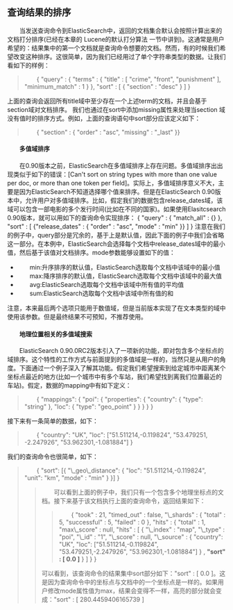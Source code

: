 ## 查询结果的排序

<div style="text-indent:2em;">
<p>当发送查询命令到ElasticSearch中，返回的文档集合默认会按照计算出来的文档打分排序(已经在本章的 Lucene的默认打分算法 一节中讲到)。这通常是用户希望的：结果集中的第一个文档就是查询命令想要的文档。然而，有的时候我们希望改变这种排序。这很简单，因为我们已经用过了单个字符串类型的数据。让我们看如下的样例：
<blockquote>{
 "query" : {
 "terms" : {
 "title" : [ "crime", "front", "punishment" ],
 "minimum_match" : 1
 }
 },
 "sort" : [
 { "section" : "desc" }
 ]
}</blockquote>
上面的查询会返回所有title域中至少存在一个上述term的文档，并且会基于section域对文档排序。
我们也通过在sort中添加missing属性来处理当section 域没有值时的排序方式。例如，上面的查询语句中sort部分应该定义如下：
<blockquote>{ "section" : { "order" : "asc", "missing" : "_last" }}</blockquote>

</p>
<h4>多值域排序</h4>
<p>在0.90版本之前，ElasticSearch在多值域排序上存在问题。多值域排序出出现类似于如下的错误：[Can't sort on string types with more than one
value per doc, or more than one token per field]。实际上，多值域排序意义不大，主要是因为ElasticSearch不知道选择哪个值来排序。但是在ElasticSearch 0.90版本中，允许用户对多值域排序。比如，假定我们的数据包含release_dates域，该域可以包含一部电影的多个发行时间(比如在不同的国家)。如果使用Elasitcsearch 0.90版本，就可以用如下的查询命令实现排序：
<blockqoute>{
 "query" : {
 "match_all" : {}
 },
 "sort" : [
 {"release_dates" : { "order" : "asc", "mode" : "min" }}
 ]
}</blockquote>
注意在我们的例子中，query部分是冗余的，基于上是默认值，因此下面的例子中我们会省略这一部分。在本例中，ElasticSearch会选择每个文档中release_dates域中的最小值，然后基于该值对文档排序。mode参数能够设置如下的值：
<ul>
<li>min:升序排序的默认值，ElasticSearch选取每个文档中该域中的最小值</li>
<li>max:降序排序的默认值，ElasticSearch选取每个文档中该域中的最大值</li>
<li>avg:ElasticSearch选取每个文档中该域中所有值的平均值</li>
<li>sum:ElasticSearch选取每个文档中该域中所有值的和</li>
</ul>
注意，本来最后两个选项只能用于数值域，但是当前版本实现了在文本类型的域中使用该参数。但是最终结果不可预知，不推荐使用。
</p>

<h4>地理位置相关的多值域搜索</h4>
<p>ElasticSearch 0.90.0RC2版本引入了一项新的功能，即对包含多个坐标点的域排序。这个特性的工作方式与前面提到的多值域是一样的，当然只是从用户的角度。下面通过一个例子深入了解其功能。假定我们希望搜索到给定城市中距离某个坐标点最近的地方(比如一个城市中有多个车站，我们希望找到离我们位置最近的车站)。假定，数据的mapping中有如下定义：
<blockquote>
{
"mappings": {
"poi": {
"properties": {
"country": { "type": "string" },
"loc": { "type": "geo_point" }
}
}
}
}
</blockquote>
接下来有一条简单的数据，如下：
<blockquote>{ "country": "UK", "loc": ["51.511214,-0.119824", "53.479251,
-2.247926", "53.962301,-1.081884"] }</blockquote>
我们的查询命令也很简单，如下：
<blockquote>{
"sort": [{
"\_geo\_distance": {
"loc": "51.511214,-0.119824",
"unit": "km",
"mode" : "min"
}
}]
}<blockquote>
可以看到上面的例子中，我们只有一个包含多个地理坐标点的文档。接下来基于该文档执行上面的查询命令，返回结果如下：
<blockquote>
{
"took" : 21,
"timed_out" : false,
"\_shards" : {
"total" : 5,
"successful" : 5,
"failed" : 0
},
"hits" : {
"total" : 1,
"max\_score" : null,
"hits" : [ {
"\_index" : "map",
"\_type" : "poi",
"\_id" : "1",
"\_score" : null, "\_source" : {
"country": "UK", "loc": ["51.511214,-0.119824",
"53.479251,-2.247926", "53.962301,-1.081884"] }
,
<b>"sort" : [ 0.0 ]</b>
} ]
}
}
</blockquote>
可以看到，该查询命令的结果集中sort部分如下："sort" : [ 0.0 ]。这是因为查询命令中的坐标点与文档中的一个坐标点是一样的。如果用户修改mode属性值为max，结果会变得不一样，高亮的部分就会变成："sort" : [ 280.4459406165739 ]

</p>
</div>
